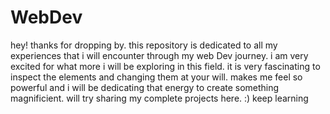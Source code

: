 # WebDev
hey! thanks for dropping by.
this repository is dedicated to all my experiences that i will encounter through my web Dev journey.
i am very excited for what more i will be exploring in this field.
it is very fascinating to inspect the elements and changing them at your will. makes me feel so powerful
and i will be dedicating that energy to create something magnificient.
will try sharing my complete projects here.
:) keep learning
